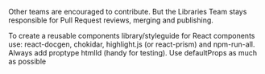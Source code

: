 Other teams are encouraged to contribute.
But the Libraries Team stays responsible for Pull Request reviews, merging and publishing.


To create a reusable components library/styleguide for React components use: react-docgen, chokidar, highlight.js (or react-prism) and npm-run-all. Always add proptype htmlId (handy for testing). Use defaultProps as much as possible
